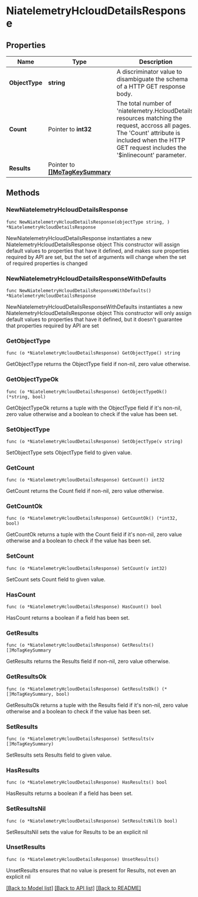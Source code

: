 # NiatelemetryHcloudDetailsResponse

## Properties

Name | Type | Description | Notes
------------ | ------------- | ------------- | -------------
**ObjectType** | **string** | A discriminator value to disambiguate the schema of a HTTP GET response body. | 
**Count** | Pointer to **int32** | The total number of &#39;niatelemetry.HcloudDetails&#39; resources matching the request, accross all pages. The &#39;Count&#39; attribute is included when the HTTP GET request includes the &#39;$inlinecount&#39; parameter. | [optional] 
**Results** | Pointer to [**[]MoTagKeySummary**](MoTagKeySummary.md) |  | [optional] 

## Methods

### NewNiatelemetryHcloudDetailsResponse

`func NewNiatelemetryHcloudDetailsResponse(objectType string, ) *NiatelemetryHcloudDetailsResponse`

NewNiatelemetryHcloudDetailsResponse instantiates a new NiatelemetryHcloudDetailsResponse object
This constructor will assign default values to properties that have it defined,
and makes sure properties required by API are set, but the set of arguments
will change when the set of required properties is changed

### NewNiatelemetryHcloudDetailsResponseWithDefaults

`func NewNiatelemetryHcloudDetailsResponseWithDefaults() *NiatelemetryHcloudDetailsResponse`

NewNiatelemetryHcloudDetailsResponseWithDefaults instantiates a new NiatelemetryHcloudDetailsResponse object
This constructor will only assign default values to properties that have it defined,
but it doesn't guarantee that properties required by API are set

### GetObjectType

`func (o *NiatelemetryHcloudDetailsResponse) GetObjectType() string`

GetObjectType returns the ObjectType field if non-nil, zero value otherwise.

### GetObjectTypeOk

`func (o *NiatelemetryHcloudDetailsResponse) GetObjectTypeOk() (*string, bool)`

GetObjectTypeOk returns a tuple with the ObjectType field if it's non-nil, zero value otherwise
and a boolean to check if the value has been set.

### SetObjectType

`func (o *NiatelemetryHcloudDetailsResponse) SetObjectType(v string)`

SetObjectType sets ObjectType field to given value.


### GetCount

`func (o *NiatelemetryHcloudDetailsResponse) GetCount() int32`

GetCount returns the Count field if non-nil, zero value otherwise.

### GetCountOk

`func (o *NiatelemetryHcloudDetailsResponse) GetCountOk() (*int32, bool)`

GetCountOk returns a tuple with the Count field if it's non-nil, zero value otherwise
and a boolean to check if the value has been set.

### SetCount

`func (o *NiatelemetryHcloudDetailsResponse) SetCount(v int32)`

SetCount sets Count field to given value.

### HasCount

`func (o *NiatelemetryHcloudDetailsResponse) HasCount() bool`

HasCount returns a boolean if a field has been set.

### GetResults

`func (o *NiatelemetryHcloudDetailsResponse) GetResults() []MoTagKeySummary`

GetResults returns the Results field if non-nil, zero value otherwise.

### GetResultsOk

`func (o *NiatelemetryHcloudDetailsResponse) GetResultsOk() (*[]MoTagKeySummary, bool)`

GetResultsOk returns a tuple with the Results field if it's non-nil, zero value otherwise
and a boolean to check if the value has been set.

### SetResults

`func (o *NiatelemetryHcloudDetailsResponse) SetResults(v []MoTagKeySummary)`

SetResults sets Results field to given value.

### HasResults

`func (o *NiatelemetryHcloudDetailsResponse) HasResults() bool`

HasResults returns a boolean if a field has been set.

### SetResultsNil

`func (o *NiatelemetryHcloudDetailsResponse) SetResultsNil(b bool)`

 SetResultsNil sets the value for Results to be an explicit nil

### UnsetResults
`func (o *NiatelemetryHcloudDetailsResponse) UnsetResults()`

UnsetResults ensures that no value is present for Results, not even an explicit nil

[[Back to Model list]](../README.md#documentation-for-models) [[Back to API list]](../README.md#documentation-for-api-endpoints) [[Back to README]](../README.md)


